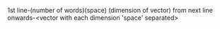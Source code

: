 1st line-(number of words)(space) (dimension of vector)
from next line onwards-<words><space><vector with each dimension 'space' separated> 
